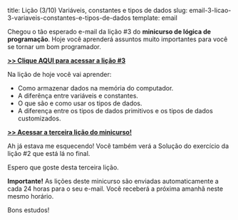 title: Lição (3/10) Variáveis, constantes e tipos de dados
slug: email-3-licao-3-variaveis-constantes-e-tipos-de-dados
template: email

Chegou o tão esperado e-mail da lição #3 do **minicurso de lógica de programação**. Hoje você aprenderá assuntos muito importantes para você se tornar um bom programador.

[**>> Clique AQUI para acessar a lição #3**](http://mclp.dicasdeprogramacao.com.br/licao-3-variaveis-constantes-e-tipos-de-dados.html)

Na lição de hoje você vai aprender:

- Como armazenar dados na memória do computador.
- A diferênça entre variáveis e constantes.
- O que são e como usar os tipos de dados.
- A diferença entre os tipos de dados primitivos e os tipos de dados customizados.

[**>> Acessar a terceira lição do minicurso!**](http://mclp.dicasdeprogramacao.com.br/licao-3-variaveis-constantes-e-tipos-de-dados.html)

Ah já estava me esquecendo! Você também verá a Solução do exercício da lição #2 que está lá no final.

Espero que goste desta terceira lição.

**Importante!** As lições deste minicurso são enviadas automaticamente a cada 24 horas para o seu e-mail. Você receberá a próxima amanhã neste mesmo horário.

Bons estudos!
